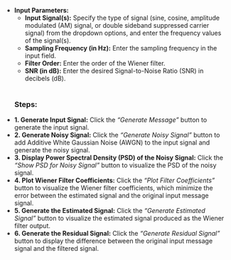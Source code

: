 <!DOCTYPE html>
<html lang="en">
<head>
  <meta charset="UTF-8">
  <meta name="viewport" content="width=device-width, initial-scale=1.0">
  <link href="https://cdn.jsdelivr.net/npm/tailwindcss@2.2.19/dist/tailwind.min.css" rel="stylesheet">
</head>
<body>
  <ul>
    <li>
      <strong>Input Parameters:</strong>
      <ul>
        <li><strong>Input Signal(s):</strong> Specify the type of signal (sine, cosine, amplitude modulated (AM) signal, or double sideband suppressed carrier signal) from the dropdown options, and enter the frequency values of the signal(s).</li>
        <li><strong>Sampling Frequency (in Hz):</strong> Enter the sampling frequency in the input field.</li>
        <li><strong>Filter Order:</strong> Enter the order of the Wiener filter.</li>
        <li><strong>SNR (in dB):</strong> Enter the desired Signal-to-Noise Ratio (SNR) in decibels (dB).</li>
      </ul>
    </li>
        <br/>
    <h3><strong>Steps:</strong></h3>
    <li>
      <strong>1. Generate Input Signal:</strong> 
      Click the <em>“Generate Message”</em> button to generate the input signal.
    </li>
    <li>
      <strong>2. Generate Noisy Signal:</strong> 
      Click the <em>“Generate Noisy Signal”</em> button to add Additive White Gaussian Noise (AWGN) to the input signal and generate the noisy signal.
    </li>
    <li>
      <strong>3. Display Power Spectral Density (PSD) of the Noisy Signal:</strong> 
      Click the <em>“Show PSD for Noisy Signal”</em> button to visualize the PSD of the noisy signal.
    </li>
    <li>
      <strong>4. Plot Wiener Filter Coefficients:</strong> 
      Click the <em>“Plot Filter Coefficients”</em> button to visualize the Wiener filter coefficients, which minimize the error between the estimated signal and the original input message signal.
    </li>
    <li>
      <strong>5. Generate the Estimated Signal:</strong> 
      Click the <em>“Generate Estimated Signal”</em> button to visualize the estimated signal produced as the Wiener filter output.
    </li>
    <li>
      <strong>6. Generate the Residual Signal:</strong> 
      Click the <em>“Generate Residual Signal”</em> button to display the difference between the original input message signal and the filtered signal.
    </li>
  </ul>
</body>
</html>
